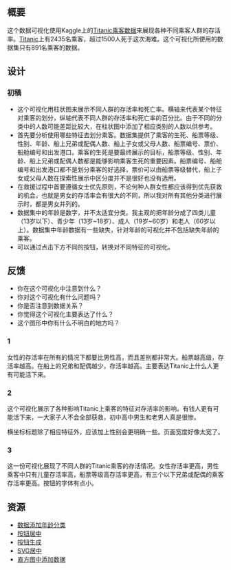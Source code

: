 ## 概要

这个数据可视化使用Kaggle上的[Titanic乘客数据](https://www.kaggle.com/c/titanic/data)来展现各种不同乘客人群的存活率。[Titanic](https://en.wikipedia.org/wiki/RMS_Titanic)上有2435名乘客，超过1500人死于这次海难。这个可视化所使用的数据集只有891名乘客的数据。

## 设计

### 初稿

* 这个可视化用柱状图来展示不同人群的存活率和死亡率。横轴来代表某个特征对乘客的划分，纵轴代表不同人群的存活率和死亡率的百分比。由于不同的分类中的人数可能差距比较大，在柱状图中添加了相应类别的人数以供参考。
* 首先要分析使用哪些特征去划分乘客。数据集提供了乘客的生死、船票等级、性别、年龄、船上兄弟或配偶人数、船上子女或父母人数、船票编号、票价、船舱编号和出发港口。乘客的生死是要最终展示的目标，船票等级、性别、年龄、船上兄弟或配偶人数都是能够影响乘客生死的重要因素。船票编号、船舱编号和出发港口都不是划分乘客的好选择，票价可以由船票等级替代，船上子女或父母人数在探索性展示中区分度并不是很好也没有选用。
* 在救援过程中首要遵循女士优先原则，不论何种人群女性都应该得到优先获救的机会，也就是男女的存活率会有很大的不同，所以我对所有其他分类进行展示时，都是男女并列的。
* 数据集中的年龄是数字，并不太适宜分类。我主观的把年龄分成了四类儿童（13岁以下）、青少年（13岁~18岁）、成人（19岁~60岁）和老人（60岁以上）。数据集中年龄数据有一些缺失，针对年龄的可视化并不包括缺失年龄的乘客。
* 可以通过点击下方不同的按钮，转换对不同特征的可视化。

## 反馈
* 你在这个可视化中注意到什么？
* 你对这个可视化有什么问题吗？
* 你是否注意到数据关系？
* 你觉得这个可视化主要表达了什么？
* 这个图形中你有什么不明白的地方吗？

### 1

女性的存活率在所有的情况下都要比男性高，而且差别都非常大。船票越高级，存活率越高。在船上的兄弟和配偶越少，存活率越高。主要表达Titanic上什么人更有可能活下来。

### 2

这个可视化展示了各种影响Titanic上乘客的特征对存活率的影响。有钱人更有可能活下来，一大家子人不会全部获救，初中高中男生和老男人真是很惨。

横坐标标题除了相应特征外，应该加上性别会更明确一些。页面宽度好像太宽了。

### 3

这一份可视化展现了不同人群的Titanic乘客的存活情况。女性存活率更高，男性乘客中只有儿童存活率高，船票等级高存活率更高，有三个以下兄弟或配偶的乘客存活率更高。按钮的字体有点小。

## 资源

* [数据添加年龄分类](http://pandas.pydata.org/pandas-docs/stable/generated/pandas.cut.html)
* [按钮居中](https://stackoverflow.com/questions/17629788/aligning-buttons-in-css-html-in-one-line-horizontally-w-text)
* [按钮生成](https://stackoverflow.com/questions/15244182/d3-create-buttons-from-an-array-of-string-containing-names)
* [SVG居中](https://stackoverflow.com/questions/28232333/how-to-move-svgs-position-in-d3)
* [直方图中添加数据](https://stackoverflow.com/questions/30788524/d3-bar-chart-append-text-to-bar)